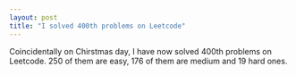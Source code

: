 ```yaml
---
layout: post
title: "I solved 400th problems on Leetcode"
---
```

Coincidentally on Chirstmas day, I have now solved 400th problems on Leetcode. 250 of them are easy, 176 of them are medium and 19 hard ones.
